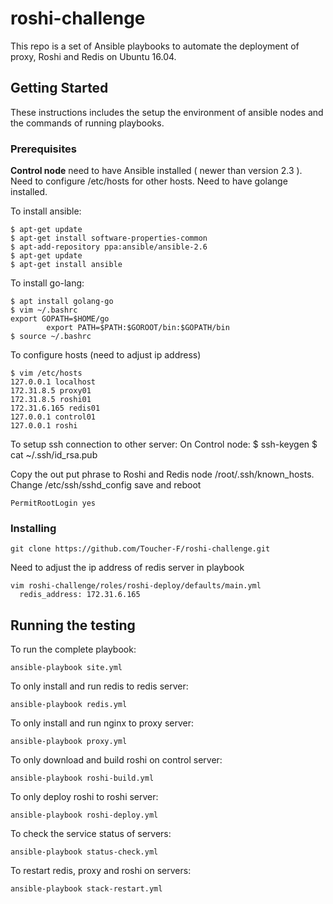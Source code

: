 # roshi-challenge
This repo is a set of Ansible playbooks to automate the deployment of proxy, Roshi and Redis on Ubuntu 16.04. 

## Getting Started

These instructions includes the setup the environment of ansible nodes and the commands of running playbooks.

### Prerequisites

**Control node** need to have Ansible installed ( newer than version 2.3 ).  Need to configure /etc/hosts for other hosts. Need to have golange installed. 

To install ansible:
```
$ apt-get update
$ apt-get install software-properties-common
$ apt-add-repository ppa:ansible/ansible-2.6
$ apt-get update
$ apt-get install ansible
```

To install  go-lang:
```
$ apt install golang-go
$ vim ~/.bashrc
export GOPATH=$HOME/go
     	export PATH=$PATH:$GOROOT/bin:$GOPATH/bin
$ source ~/.bashrc
```
To configure hosts (need to adjust ip address)
```
$ vim /etc/hosts
127.0.0.1 localhost
172.31.8.5 proxy01
172.31.8.5 roshi01
172.31.6.165 redis01
127.0.0.1 control01
127.0.0.1 roshi
```
To setup ssh connection to other server:
On Control node: 
$ ssh-keygen
$ cat ~/.ssh/id_rsa.pub

Copy the out put phrase to Roshi and Redis node /root/.ssh/known_hosts. 
Change /etc/ssh/sshd_config save and reboot
```
PermitRootLogin yes
```

### Installing
```
git clone https://github.com/Toucher-F/roshi-challenge.git
```
Need to adjust the ip address of redis server in playbook
```
vim roshi-challenge/roles/roshi-deploy/defaults/main.yml
  redis_address: 172.31.6.165
```

## Running the testing
To run the complete playbook:
```
ansible-playbook site.yml
```
To only install and run redis to redis server:
```
ansible-playbook redis.yml
```
To only install and run nginx to proxy server:
```
ansible-playbook proxy.yml
```
To only download and build roshi on control server:
```
ansible-playbook roshi-build.yml
```
To only deploy roshi to roshi server:
```
ansible-playbook roshi-deploy.yml
```
To check the service status of servers:
```
ansible-playbook status-check.yml
```
To restart redis, proxy and roshi on servers:
```
ansible-playbook stack-restart.yml
```
